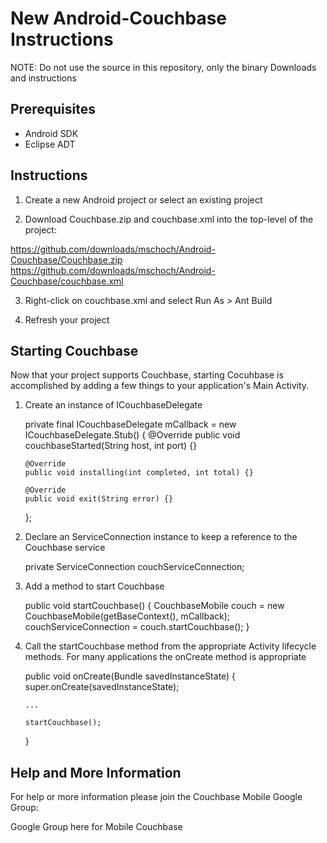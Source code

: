 # New Android-Couchbase Instructions

NOTE: Do not use the source in this repository, only the binary Downloads and instructions

## Prerequisites

- Android SDK
- Eclipse ADT

## Instructions

1.  Create a new Android project or select an existing project

2.  Download Couchbase.zip and couchbase.xml into the top-level of the project:

https://github.com/downloads/mschoch/Android-Couchbase/Couchbase.zip
https://github.com/downloads/mschoch/Android-Couchbase/couchbase.xml

3.  Right-click on couchbase.xml and select Run As > Ant Build

4.  Refresh your project

## Starting Couchbase

Now that your project supports Couchbase, starting Cocuhbase is accomplished by adding a few things to your application's Main Activity.

1.  Create an instance of ICouchbaseDelegate

    private final ICouchbaseDelegate mCallback = new ICouchbaseDelegate.Stub() {
        @Override
        public void couchbaseStarted(String host, int port) {}
    
        @Override
        public void installing(int completed, int total) {}
    
        @Override
        public void exit(String error) {}
    };

2.  Declare an ServiceConnection instance to keep a reference to the Couchbase service

    private ServiceConnection couchServiceConnection;

3.  Add a method to start Couchbase

    public void startCouchbase() {
        CouchbaseMobile couch = new CouchbaseMobile(getBaseContext(), mCallback);
        couchServiceConnection = couch.startCouchbase();
    }

4.  Call the startCouchbase method from the appropriate Activity lifecycle methods.  For many applications the onCreate method is appropriate

    public void onCreate(Bundle savedInstanceState) {
        super.onCreate(savedInstanceState);

        ...

        startCouchbase();
    }

## Help and More Information

For help or more information please join the Couchbase Mobile Google Group:

Google Group here for Mobile Couchbase
